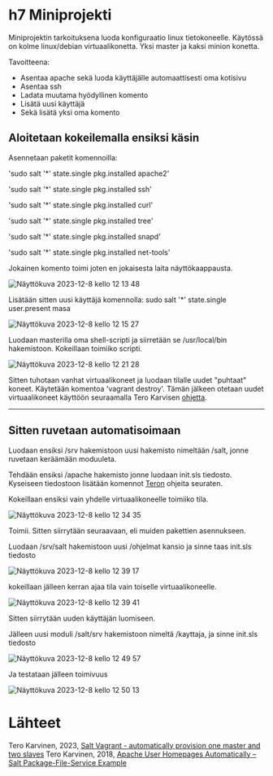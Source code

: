 # h7 Miniprojekti

Miniprojektin tarkoituksena luoda konfiguraatio linux tietokoneelle. Käytössä on kolme linux/debian virtuaalikonetta. Yksi master ja kaksi minion konetta.

Tavoitteena:
- Asentaa apache sekä luoda käyttäjälle automaattisesti oma kotisivu
- Asentaa ssh 
- Ladata muutama hyödyllinen komento
- Lisätä uusi käyttäjä
- Sekä lisätä yksi oma komento

## Aloitetaan kokeilemalla ensiksi käsin

Asennetaan paketit komennoilla:

'sudo salt '*' state.single pkg.installed apache2'

'sudo salt '*' state.single pkg.installed ssh'

'sudo salt '*' state.single pkg.installed curl'

'sudo salt '*' state.single pkg.installed tree'

'sudo salt '*' state.single pkg.installed snapd'

'sudo salt '*' state.single pkg.installed net-tools'

Jokainen komento toimi joten en jokaisesta laita näyttökaappausta.



![Näyttökuva 2023-12-8 kello 12 13 48](https://github.com/juliusjantti/palvelinten_hallinta_kurssi/assets/148885509/366801b2-0780-463f-a408-bd8411c8f18c)

Lisätään sitten uusi käyttäjä komennolla: sudo salt '*' state.single user.present masa

![Näyttökuva 2023-12-8 kello 12 15 27](https://github.com/juliusjantti/palvelinten_hallinta_kurssi/assets/148885509/a7b742a7-0ec8-4dbc-b628-236a61be91bf)

Luodaan masterilla oma shell-scripti ja siirretään se /usr/local/bin hakemistoon. Kokeillaan toimiiko scripti.

![Näyttökuva 2023-12-8 kello 12 21 28](https://github.com/juliusjantti/palvelinten_hallinta_kurssi/assets/148885509/eeaefd73-a2c0-4585-9f01-56fc50b50f18)

Sitten tuhotaan vanhat virtuaalikoneet ja luodaan tilalle uudet "puhtaat" koneet. Käytetään komentoa 'vagrant destroy'. Tämän jälkeen otetaan uudet virtuaalikoneet käyttöön seuraamalla Tero Karvisen [ohjetta](https://terokarvinen.com/2023/salt-vagrant/).

***

## Sitten ruvetaan automatisoimaan

Luodaan ensiksi /srv hakemistoon uusi hakemisto nimeltään /salt, jonne ruvetaan keräämään moduuleta.

Tehdään ensiksi /apache hakemisto jonne luodaan init.sls tiedosto. Kyseiseen tiedostoon lisätään komennot [Teron](https://terokarvinen.com/2018/04/03/apache-user-homepages-automatically-salt-package-file-service-example/) ohjeita seuraten. 

Kokeillaan ensiksi vain yhdelle virtuaalikoneelle toimiiko tila.

![Näyttökuva 2023-12-8 kello 12 34 35](https://github.com/juliusjantti/palvelinten_hallinta_kurssi/assets/148885509/9f5f9de8-a1f1-4f17-94f0-bdbab9df4bcb)

Toimii. Sitten siirrytään seuraavaan, eli muiden pakettien asennukseen.

Luodaan /srv/salt hakemistoon uusi /ohjelmat kansio ja sinne taas init.sls tiedosto

![Näyttökuva 2023-12-8 kello 12 39 17](https://github.com/juliusjantti/palvelinten_hallinta_kurssi/assets/148885509/c4595358-69b5-4461-b126-c69260fb6aec)

kokeillaan jälleen kerran ajaa tila vain toiselle virtuaalikoneelle.

![Näyttökuva 2023-12-8 kello 12 39 41](https://github.com/juliusjantti/palvelinten_hallinta_kurssi/assets/148885509/edf45d73-6a54-43b0-98a0-cad79bdffed9)

Sitten siirrytään uuden käyttäjän luomiseen.

Jälleen uusi moduli /salt/srv hakemistoon nimeltä /kayttaja, ja sinne init.sls tiedosto

![Näyttökuva 2023-12-8 kello 12 49 57](https://github.com/juliusjantti/palvelinten_hallinta_kurssi/assets/148885509/b395f199-968f-432f-aa44-e467e8923c96)

Ja testataan jälleen toimivuus

![Näyttökuva 2023-12-8 kello 12 50 13](https://github.com/juliusjantti/palvelinten_hallinta_kurssi/assets/148885509/b363bb91-eace-4119-b6c2-e803b2f87451)









# Lähteet

Tero Karvinen, 2023, [Salt Vagrant - automatically provision one master and two slaves](https://terokarvinen.com/2023/salt-vagrant/)
Tero Karvinen, 2018, [Apache User Homepages Automatically – Salt Package-File-Service Example](https://terokarvinen.com/2018/04/03/apache-user-homepages-automatically-salt-package-file-service-example/)


